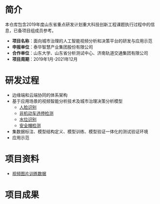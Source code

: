 # 简介
本仓库包含2019年度山东省重点研发计划重大科技创新工程课题执行过程中的信息，已备项目组成员参考。
- **项目名称**：面向城市治理的人工智能视频分析和决策平台的研发与应用示范
- **申报单位**：泰华智慧产业集团股份有限公司
- **合作单位**：山东大学、山东省分析测试中心、济南轨道交通集团有限公司
- **项目周期**：2019年1月-2021年12月
# 研发过程
- 边缘端和云端协同的体系架构
- 基于应用场景的视频智能分析技术及城市治理决策分析模型
  - [人脸识别](https://github.com/guomxin/city-video-analysis/blob/master/R&D/face-recog.md)
  - [非机动车违停检测](https://github.com/guomxin/city-video-analysis/blob/master/R&D/novehicle-detect.md)
  - [水位识别](https://github.com/guomxin/city-video-analysis/blob/master/R&D/water-level-recog.md)
  - [安全帽检测](https://github.com/guomxin/city-video-analysis/blob/master/R&D/safety-helmet-wearing.md)
- 集数据标注、模型结构定义、模型训练、模型验证一体化的测试验证环境
- 应用示范
# 项目资料
- [视频图片训练数据](https://github.com/guomxin/city-video-analysis/blob/master/resources/data.md)
# 项目成果
